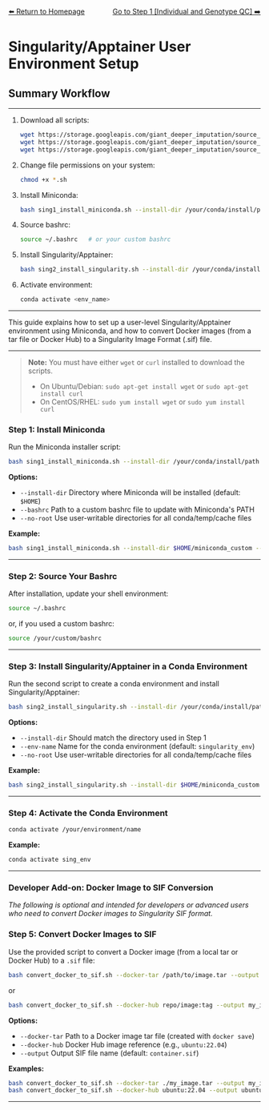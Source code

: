 ---
---
<div style="display: flex; justify-content: space-between; align-items: center;">
  <a href="./../index.html">⬅️ Return to Homepage</a>
  <a href="./../ind_geno_qc.html">Go to Step 1 [Individual and Genotype QC] ➡️</a>
</div>

# Singularity/Apptainer User Environment Setup

## Summary Workflow

-------------------------------------------------------------------------------

1. Download all scripts:

    ```bash
    wget https://storage.googleapis.com/giant_deeper_imputation/source_code/singularity_install/sing1_install_miniconda.sh
    wget https://storage.googleapis.com/giant_deeper_imputation/source_code/singularity_install/sing2_install_singularity.sh
    wget https://storage.googleapis.com/giant_deeper_imputation/source_code/singularity_install/convert_docker_to_singularity.sh
    ```

2. Change file permissions on your system:

    ```bash
    chmod +x *.sh
    ```

3. Install Miniconda:

    ```bash
    bash sing1_install_miniconda.sh --install-dir /your/conda/install/path [--bashrc /your/custom/bashrc]
    ```

4. Source bashrc:

    ```bash
    source ~/.bashrc   # or your custom bashrc
    ```

5. Install Singularity/Apptainer:

    ```bash
    bash sing2_install_singularity.sh --install-dir /your/conda/install/path [--env-name myenv] [--no-root]
    ```

6. Activate environment:

    ```bash
    conda activate <env_name>
    ```

-------------------------------------------------------------------------------

This guide explains how to set up a user-level Singularity/Apptainer environment using Miniconda, and how to convert Docker images (from a tar file or Docker Hub) to a Singularity Image Format (.sif) file.

-------------------------------------------------------------------------------

> **Note:** You must have either `wget` or `curl` installed to download the scripts.
>
> - On Ubuntu/Debian: `sudo apt-get install wget` or `sudo apt-get install curl`
> - On CentOS/RHEL: `sudo yum install wget` or `sudo yum install curl`

### Step 1: Install Miniconda

Run the Miniconda installer script:

```bash
bash sing1_install_miniconda.sh --install-dir /your/conda/install/path [--bashrc /your/custom/bashrc]
```

**Options:**

- `--install-dir`   Directory where Miniconda will be installed (default: `$HOME`)
- `--bashrc`        Path to a custom bashrc file to update with Miniconda's PATH
- `--no-root`       Use user-writable directories for all conda/temp/cache files

**Example:**

```bash
bash sing1_install_miniconda.sh --install-dir $HOME/miniconda_custom --bashrc $HOME/.bashrc_custom --no-root
```

-------------------------------------------------------------------------------

### Step 2: Source Your Bashrc

After installation, update your shell environment:

```bash
source ~/.bashrc
```

or, if you used a custom bashrc:

```bash
source /your/custom/bashrc
```

-------------------------------------------------------------------------------

### Step 3: Install Singularity/Apptainer in a Conda Environment

Run the second script to create a conda environment and install Singularity/Apptainer:

```bash
bash sing2_install_singularity.sh --install-dir /your/conda/install/path [--env-name myenv] [--no-root]
```

**Options:**

- `--install-dir`   Should match the directory used in Step 1
- `--env-name`      Name for the conda environment (default: `singularity_env`)
- `--no-root`       Use user-writable directories for all conda/temp/cache files

**Example:**

```bash
bash sing2_install_singularity.sh --install-dir $HOME/miniconda_custom --env-name sing_env --no-root
```

-------------------------------------------------------------------------------

### Step 4: Activate the Conda Environment

```bash
conda activate /your/environment/name
```

**Example:**

```bash
conda activate sing_env
```

-------------------------------------------------------------------------------

### Developer Add-on: Docker Image to SIF Conversion

_The following is optional and intended for developers or advanced users who need to convert Docker images to Singularity SIF format._

### Step 5: Convert Docker Images to SIF

Use the provided script to convert a Docker image (from a local tar or Docker Hub) to a `.sif` file:

```bash
bash convert_docker_to_sif.sh --docker-tar /path/to/image.tar --output my_image.sif
```

or

```bash
bash convert_docker_to_sif.sh --docker-hub repo/image:tag --output my_image.sif
```

**Options:**

- `--docker-tar`    Path to a Docker image tar file (created with `docker save`)
- `--docker-hub`    Docker Hub image reference (e.g., `ubuntu:22.04`)
- `--output`        Output SIF file name (default: `container.sif`)

**Examples:**

```bash
bash convert_docker_to_sif.sh --docker-tar ./my_image.tar --output my_image.sif
bash convert_docker_to_sif.sh --docker-hub ubuntu:22.04 --output ubuntu22.sif
```

-------------------------------------------------------------------------------
